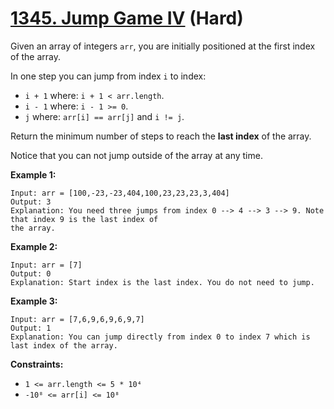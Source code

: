 # [1345. Jump Game IV][link] (Hard)

[link]: https://leetcode.com/problems/jump-game-iv/

Given an array of integers `arr`, you are initially positioned at the first index of the array.

In one step you can jump from index `i` to index:

- `i + 1` where: `i + 1 < arr.length`.
- `i - 1` where: `i - 1 >= 0`.
- `j` where: `arr[i] == arr[j]` and `i != j`.

Return the minimum number of steps to reach the **last index** of the array.

Notice that you can not jump outside of the array at any time.

**Example 1:**

```
Input: arr = [100,-23,-23,404,100,23,23,23,3,404]
Output: 3
Explanation: You need three jumps from index 0 --> 4 --> 3 --> 9. Note that index 9 is the last index of
the array.
```

**Example 2:**

```
Input: arr = [7]
Output: 0
Explanation: Start index is the last index. You do not need to jump.
```

**Example 3:**

```
Input: arr = [7,6,9,6,9,6,9,7]
Output: 1
Explanation: You can jump directly from index 0 to index 7 which is last index of the array.
```

**Constraints:**

- `1 <= arr.length <= 5 * 10⁴`
- `-10⁸ <= arr[i] <= 10⁸`

